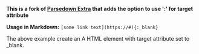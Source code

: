 **This is a fork of [Parsedown Extra](https://github.com/erusev/parsedown-extra) that adds the option to use ':' for target attribute**

__Usage in Markdown:__
`[some link text](https://#){:_blank}`

The above example create an A HTML element with target attribute set to _blank.
